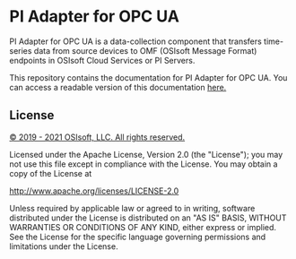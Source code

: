 # PI Adapter for OPC UA

PI Adapter for OPC UA is a data-collection component that transfers time-series data from source devices to OMF (OSIsoft Message Format) endpoints in OSIsoft Cloud Services or PI Servers.

This repository contains the documentation for PI Adapter for OPC UA. You can access a readable version of this documentation [here.](https://osisoft.github.io/PI-Adapter-OPC-UA-Docs/V1/)

## License

<a href="https://www.osisoft.com/copyright/">© 2019 - 2021 OSIsoft, LLC. All rights reserved.</a>

Licensed under the Apache License, Version 2.0 (the "License"); you may not use this file except in compliance with the License. You may obtain a copy of the License at

http://www.apache.org/licenses/LICENSE-2.0

Unless required by applicable law or agreed to in writing, software distributed under the License is distributed on an "AS IS" BASIS, WITHOUT WARRANTIES OR CONDITIONS OF ANY KIND, either express or implied. See the License for the specific language governing permissions and limitations under the License.
